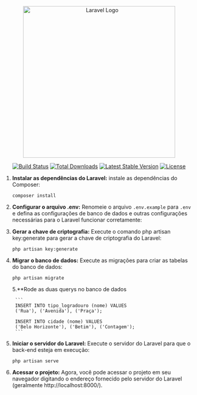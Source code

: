 <p align="center"><a href="https://laravel.com" target="_blank"><img src="https://raw.githubusercontent.com/laravel/art/master/logo-lockup/5%20SVG/2%20CMYK/1%20Full%20Color/laravel-logolockup-cmyk-red.svg" width="400" alt="Laravel Logo"></a></p>

<p align="center">
<a href="https://github.com/laravel/framework/actions"><img src="https://github.com/laravel/framework/workflows/tests/badge.svg" alt="Build Status"></a>
<a href="https://packagist.org/packages/laravel/framework"><img src="https://img.shields.io/packagist/dt/laravel/framework" alt="Total Downloads"></a>
<a href="https://packagist.org/packages/laravel/framework"><img src="https://img.shields.io/packagist/v/laravel/framework" alt="Latest Stable Version"></a>
<a href="https://packagist.org/packages/laravel/framework"><img src="https://img.shields.io/packagist/l/laravel/framework" alt="License"></a>
</p>



1. **Instalar as dependências do Laravel:** instale as dependências do Composer:

   ```
   composer install
   ```

2. **Configurar o arquivo .env:** Renomeie o arquivo `.env.example` para `.env` e defina as configurações de banco de dados e outras configurações necessárias para o Laravel funcionar corretamente:

3. **Gerar a chave de criptografia:** Execute o comando php artisan key:generate para gerar a chave de criptografia do Laravel:

    ```
    php artisan key:generate
    ```

4. **Migrar o banco de dados:** Execute as migrações para criar as tabelas do banco de dados:

   ```
   php artisan migrate
   ```
    5.**Rode as duas querys no banco de dados

        ```
        INSERT INTO tipo_logradouro (nome) VALUES
        ('Rua'), ('Avenida'), ('Praça');
    
        INSERT INTO cidade (nome) VALUES
        ('Belo Horizonte'), ('Betim'), ('Contagem');
        ```

6. **Iniciar o servidor do Laravel:** Execute o servidor do Laravel para que o back-end esteja em execução:

   ```
   php artisan serve
   ```

7. **Acessar o projeto:** Agora, você pode acessar o projeto em seu navegador digitando o endereço fornecido pelo servidor do Laravel (geralmente http://localhost:8000/).

